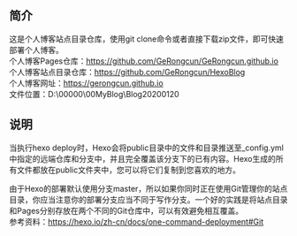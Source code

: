 ## 简介
这是个人博客站点目录仓库，使用git clone命令或者直接下载zip文件，即可快速部署个人博客。  
个人博客Pages仓库：https://github.com/GeRongcun/GeRongcun.github.io  
个人博客站点目录仓库：https://github.com/GeRongcun/HexoBlog  
个人博客网址：https://gerongcun.github.io  
文件位置：D:\00000\00MyBlog\Blog20200120  

## 说明
当执行hexo deploy时，Hexo会将public目录中的文件和目录推送至_config.yml中指定的远端仓库和分支中，并且完全覆盖该分支下的已有内容。Hexo生成的所有文件都放在public文件夹中，您可以将它们复制到您喜欢的地方。  

由于Hexo的部署默认使用分支master，所以如果你同时正在使用Git管理你的站点目录，你应当注意你的部署分支应当不同于写作分支。一个好的实践是将站点目录和Pages分别存放在两个不同的Git仓库中，可以有效避免相互覆盖。  
参考资料：https://hexo.io/zh-cn/docs/one-command-deployment#Git  


